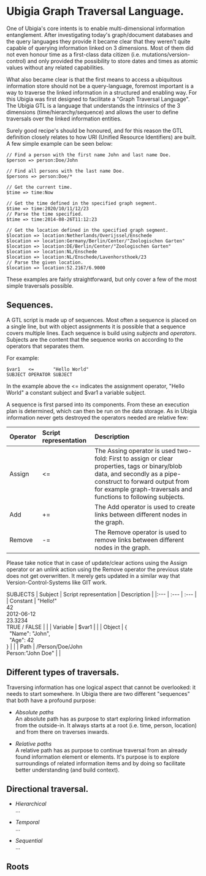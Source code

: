 # Ubigia Graph Traversal Language.

One of Ubigia's core intents is to enable multi-dimensional information entanglement. 
After investigating today's graph/document databases and the query languages they provide it became clear that they weren't quite capable of querying information linked on 3 dimensions.
Most of them did not even honour time as a first-class data citizen (i.e. mutations/version-control) and only provided the possibility to store dates and times as atomic values without any related capabilities.

What also became clear is that the first means to access a ubiquitous information store should not be a query-language, foremost important is a way to traverse the linked information in a structured and enabling way.
For this Ubigia was first designed to facilitate a "Graph Traversal Language". The Ubigia GTL is a language that understands the intrinsics of the 3 dimensions (time/hierarchy/sequence) and allows the user to define traversals over the linked information entities.

Surely good recipe's should be honoured, and for this reason the GTL definition closely relates to how URI (Unified Resource Identifiers) are built. 
A few simple example can be seen below:

```
// Find a person with the first name John and last name Doe.
$person => person:Doe/John

// Find all persons with the last name Doe.
$persons => person:Doe/*

// Get the current time.
$time => time:Now

// Get the time defined in the specified graph segment.
$time => time:2020/10/11/12/23
// Parse the time specified.
$time => time:2014-08-26T11:12:23

// Get the location defined in the specified graph segment.
$location => location:Netherlands/Overijssel/Enschede
$location => location:Germany/Berlin/Center/"Zoologischen Garten"
$location => location:DE/Berlin/Center/"Zoologischen Garten"
$location => location:NL/Enschede
$location => location:NL/Enschede/Lavenhorsthoek/23
// Parse the given location.
$location => location:52.2167/6.9000
```

These examples are fairly straightforward, but only cover a few of the most simple traversals possible. 

## Sequences.
A GTL script is made up of sequences. Most often a sequence is placed on a single line, but with object assignments it is possible that a sequence covers multiple lines.
Each sequence is build using _subjects_ and _operators_. Subjects are the content that the sequence works on according to the operators that separates them.

For example:
```
$var1   <=       "Hello World"
SUBJECT OPERATOR SUBJECT
```

In the example above the <= indicates the assignment operator, "Hello World" a constant subject and $var1 a variable subject.

A sequence is first parsed into its components. From these an execution plan is determined, which can then be run on the data storage. 
As in Ubigia information never gets destroyed the operators needed are relative few:

| Operator   | Script representation | Description   	|
| :---	     | :---                  | :---             |
| Assign     | <=                    | The Assing operator is used two-fold: First to assign or clear properties, tags or binary/blob data, and secondly as a pipe-construct to forward output from for example graph-traversals and functions to following subjects. |
| Add        | +=                    | The Add operator is used to create links between different nodes in the graph. |
| Remove     | -=                    | The Remove operator is used to remove links between different nodes in the graph. |

Please take notice that in case of update/clear actions using the Assign operator or an unlink action using the Remove operator the previous state does not get overwritten. It merely gets updated in a similar way that Version-Control-Systems like GIT work.

SUBJECTS
| Subject       | Script representation                                                     | Description   	|
|:---	        | :---                                                                      | :---            	|
| Constant	    | "Hello!" <br /> 42 <br /> 2012-06-12 <br /> 23.3234 <br /> TRUE / FALSE   |               	|
| Variable	    | $var1                                                                     |               	|
| Object	    | { <br />&nbsp;&nbsp;"Name": "John", <br />&nbsp;&nbsp;"Age": 42 <br />}   |               	|
| Path	        | /Person/Doe/John <br /> Person:"John Doe"                                 |               	|



## Different types of traversals.
Traversing information has one logical aspect that cannot be overlooked: it needs to start somewhere. In Ubigia there are two different "sequences" that both have a profound purpose:

- *Absolute paths*<br/>
  An absolute path has as purpose to start exploring linked information from the outside-in. It always starts at a root (i.e. time, person, location) and from there on traverses inwards. 
  
- *Relative paths*<br/>
  A relative path has as purpose to continue traversal from an already found information element or elements. It's purpose is to explore surroundings of related information items and by doing so facilitate better understanding (and build context). 

## Directional traversal.

- *Hierarchical*<br/>
  ...
  
- *Temporal*<br/>
  ...

- *Sequential*<br/>
  ...


## Roots
  

